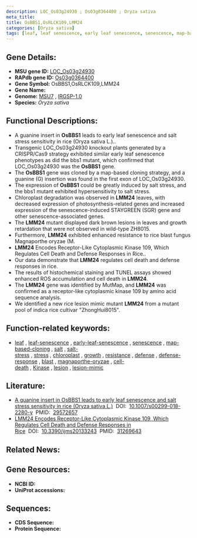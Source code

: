 ```yaml
---
description: LOC_Os03g24930 ; Os03g0364400 ; Oryza sativa
meta_title:
title: OsBBS1,OsRLCK109,LMM24
categories: [Oryza sativa]
tags: [leaf, leaf senescence, early leaf senescence, senescence, map-based cloning, salt, salt stress, stress, chloroplast, growth, resistance, defense, defense response, blast, magnaporthe oryzae, cell death, Kinase, lesion, lesion mimic]
---
```


## Gene Details:
- **MSU gene ID:** [LOC_Os03g24930](http://rice.uga.edu/cgi-bin/ORF_infopage.cgi?orf=LOC_Os03g24930)  
- **RAPdb gene ID:** [Os03g0364400](https://rapdb.dna.affrc.go.jp/locus/?name=Os03g0364400)  
- **Gene Symbol:** OsBBS1,OsRLCK109,LMM24
- **Gene Name:**
- **Genome:**  [MSU7](http://rice.uga.edu/)&nbsp;,&nbsp;[IRGSP-1.0](https://rapdb.dna.affrc.go.jp/download/irgsp1.html)
- **Species:** *Oryza sativa*

## Functional Descriptions:
   - A guanine insert in **OsBBS1** leads to early leaf senescence and salt stress sensitivity in rice (Oryza sativa L.)..
   - Transgenic LOC_Os03g24930 knockout plants generated by a CRISPR/Cas9 strategy exhibited similar early leaf senescence phenotypes as did the bbs1 mutant, which confirmed that LOC_Os03g24930 was the **OsBBS1** gene.
   - The **OsBBS1** gene was cloned by a map-based cloning strategy, and a guanine (G) insertion was found in the first exon of LOC_Os03g24930.
   - The expression of **OsBBS1** could be greatly induced by salt stress, and the bbs1 mutant exhibited hypersensitivity to salt stress.
   - Chloroplast degradation was observed in **LMM24** leaves, with decreased expression of photosynthesis-related genes and increased expression of the senescence-induced STAYGREEN (SGR) gene and other senescence-associated genes.
   - The **LMM24** mutant displayed dark brown lesions in leaves and growth retardation that were not observed in wild-type ZH8015.
   - Furthermore, **LMM24** exhibited enhanced resistance to rice blast fungus Magnaporthe oryzae (M.
   - **LMM24** Encodes Receptor-Like Cytoplasmic Kinase 109, Which Regulates Cell Death and Defense Responses in Rice..
   - Our data demonstrate that **LMM24** regulates cell death and defense responses in rice.
   - The results of histochemical staining and TUNEL assays showed enhanced ROS accumulation and cell death in **LMM24**.
   - The **LMM24** gene was identified by MutMap, and **LMM24** was confirmed as a receptor-like cytoplasmic kinase 109 by amino acid sequence analysis.
   - We identified a new rice lesion mimic mutant **LMM24** from a mutant pool of indica rice cultivar &quot;ZhongHui8015&quot;.

## Function-related keywords:
   - [leaf](/tags/leaf/)&nbsp;,&nbsp;[leaf-senescence](/tags/leaf-senescence/)&nbsp;,&nbsp;[early-leaf-senescence](/tags/early-leaf-senescence/)&nbsp;,&nbsp;[senescence](/tags/senescence/)&nbsp;,&nbsp;[map-based-cloning](/tags/map-based-cloning/)&nbsp;,&nbsp;[salt](/tags/salt/)&nbsp;,&nbsp;[salt-stress](/tags/salt-stress/)&nbsp;,&nbsp;[stress](/tags/stress/)&nbsp;,&nbsp;[chloroplast](/tags/chloroplast/)&nbsp;,&nbsp;[growth](/tags/growth/)&nbsp;,&nbsp;[resistance](/tags/resistance/)&nbsp;,&nbsp;[defense](/tags/defense/)&nbsp;,&nbsp;[defense-response](/tags/defense-response/)&nbsp;,&nbsp;[blast](/tags/blast/)&nbsp;,&nbsp;[magnaporthe-oryzae](/tags/magnaporthe-oryzae/)&nbsp;,&nbsp;[cell-death](/tags/cell-death/)&nbsp;,&nbsp;[Kinase](/tags/Kinase/)&nbsp;,&nbsp;[lesion](/tags/lesion/)&nbsp;,&nbsp;[lesion-mimic](/tags/lesion-mimic/)

## Literature:
   - [A guanine insert in OsBBS1 leads to early leaf senescence and salt stress sensitivity in rice (Oryza sativa L.)](https://www.doi.org/10.1007/s00299-018-2280-y)&nbsp;&nbsp;DOI:&nbsp;&nbsp;[10.1007/s00299-018-2280-y](https://www.doi.org/10.1007/s00299-018-2280-y)&nbsp;&nbsp;PMID:&nbsp;&nbsp;[29572657](https://pubmed.ncbi.nlm.nih.gov/29572657/)
   - [LMM24 Encodes Receptor-Like Cytoplasmic Kinase 109, Which Regulates Cell Death and Defense Responses in Rice](https://www.doi.org/10.3390/ijms20133243)&nbsp;&nbsp;DOI:&nbsp;&nbsp;[10.3390/ijms20133243](https://www.doi.org/10.3390/ijms20133243)&nbsp;&nbsp;PMID:&nbsp;&nbsp;[31269643](https://pubmed.ncbi.nlm.nih.gov/31269643/)

## Related News:

## Gene Resources:
- **NCBI ID:**  []()
- **UniProt accessions:** [](https://www.uniprot.org/uniprotkb//entry)

## Sequences:
- **CDS Sequence:**
- **Protein Sequence:**
